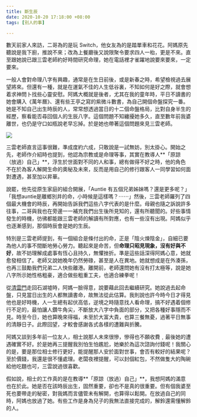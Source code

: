 ```yaml
---
title: 斷生辰
date: 2020-10-20 17:18:00 +08:00
tags: [別人的事]

---
```


  
  
數天前家人來訪，二哥為的是玩 Switch，他女友為的是踏單車和花花。阿媽原先聽說是我下廚，推說不來；改為上餐廳後又說限聚令要求四人一枱，更是不來。直至跟她說已跟三雲老師約好時間研究命理，她在電話裡才雀躍地說要來要來，一定要來。

  
一般人會對命理八字有興趣，通常是在生日前後，或是新春之時，希望檢視過去展望將來。但還有一種，就是在運氣不佳的人生低谷裏，不知如何是好之際，就會想着求神問卜找些心靈安慰。阿媽大概就是後者，尤其在我的童年時，平日不讀書的她會購入《萬年曆》、還有些王亭之寫的紫微斗數書，為自己開個命盤探究一番。她是不知自己出生時辰的人，常常想透過當日的十二個命盤格局，比對自身半生的經歷，察看能否尋回個人的生辰八字。這個問題不知纏擾她多久，直至數年前我婆離世，也仍是守口如瓶說老早忘掉。於是她也帶著這個問題來見三雲老師。

  
[![](https://1.bp.blogspot.com/-bO5VmWuHrZ4/X46rSLuS0bI/AAAAAAAAIEA/UX6946qPgmAIfBlGgvonpyAeBifJHCjeQCLcBGAsYHQ/w400-h225/89375083_105089784455150_3016872229431410688_o.jpeg)](https://1.bp.blogspot.com/-bO5VmWuHrZ4/X46rSLuS0bI/AAAAAAAAIEA/UX6946qPgmAIfBlGgvonpyAeBifJHCjeQCLcBGAsYHQ/s1383/89375083%5F105089784455150%5F3016872229431410688%5Fo.jpeg)

  
三雲老師直言這事很難，準成度約六成，只敢說是一試無妨，別太掛心。開始之先，老師作介紹時也提到，他認為宗教或是命理等事，其實在教導人**「原諒（放過）自己」**，浮生於世面對不同的人和事，總有做得不好之時，他的角色不在於為客人解開生命的奧秘及未來，反而是用自己的修行跟客人一同學習如何面對遭遇，甚至加以昇華。

  
說罷，他先從原生家庭的組合開展，「Auntie 有五個兄弟姊妹嗎？還是更多呢？」「我想auntie是離鄉別井的命，小時候是這樣嗎？⋯⋯」然後，三雲老師羅列了四個最大機會的時辰，再開始告訴我們這些八字代表的是什麼。母親也隨之訴說許多往事，二哥與我也在旁邊一一補充我們出生後所見知的，還有所聽聞的。好些事情發生的時機，彷彿都能跟三雲老師的解讀有所對應，也有一些沒有出現。阿媽似乎也逐漸感到，那個時辰會是她的生辰。

  
特別是三雲老師提到，有一個組合是條付出的命，正是「陰火煉陰金」，自細已要為他人的事不間斷地勞心勞力。聽起來是命苦，但**命理只昭見現象，沒有好與不好**，故不妨理解成處事有恆心且持久，無懼挫折。準是這些話深得阿媽心意，她就愈發相信了。老師又說她晚年仍然勞碌，甚至是人在異地。她就想成是在外湊孫，也再三鼓勵我們兄弟二人快些離港。離開前，老師還問她有沒有打太極等，說是她八字所示她性格粗豪，適合做些粗重工夫，也適合練拳呢！

  
從[清雲門](https://www.facebook.com/chingwanmun/)走回石湖墟時，阿媽一臉得意，說要藉此回去繼續研究。她說過去起命盤，只見當日出生的人都無讀書命，故無法從此估算。我則說也許今時今日才得見他也是好時機，人一生總有起伏高低，逆境之時隨意找人看命理，搞不好遇着個修行不足的，最怕讓人鑽牛角尖，不斷放大八字中負面的部分，又把各種好事隱而不見。時至今日，她也算晚來得福，未至於大富大貴，也算三餐無憂，過著平日無事的清靜日子。此際回望，才較會感謝各式各樣的遭難與折騰。

  
阿媽又談到多年前一位友人，相士說那人未來很慘，慘得也不願收費﹐最後她的遭遇確實不好。於是她再三提醒我別怕生怕尷尬，她樂於為這次諮詢付錢呢！我關心的是，要是那位相士修行更好，能提醒那人安於面對世事，會否有較好的結果呢？至於價錢，我還是很不懂處理。老闆夜裡提醒，可以封個紅包，不然做隻大的陶碗給他吃麵也可，三雲說過很喜歡。

  
假如說，相士的工作真的是在教導**「原諒（放過）自己」**，我想阿媽的滿意也在於此。她是否在該時辰出生，固然重要，卻也不是真的很重要。但有個我婆至死也要帶走的秘密，對我媽而言儘管未有解開，也算得以鬆開。在放過自己的同時，阿媽也放過了她。有些工作是身為兒子的我無法直接完成的，解鈴還需懂解鈴的人。
  
  
